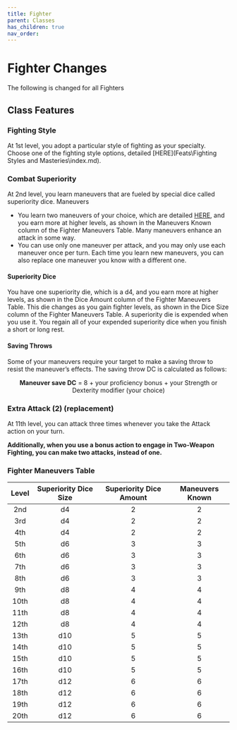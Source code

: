 ```yaml
---
title: Fighter
parent: Classes
has_children: true
nav_order: 
---
```


# Fighter Changes
The following is changed for all Fighters

## Class Features

### Fighting Style
At 1st level, you adopt a particular style of fighting as your specialty. Choose one of the fighting style options, detailed [HERE](Feats\Fighting Styles and Masteries\index.md).

### Combat Superiority
At 2nd level, you learn maneuvers that are fueled by special dice called superiority dice.
Maneuvers
- You learn two maneuvers of your choice, which are detailed [HERE](Classes\Fighter\Maneuvers\index.md), and you earn more at higher levels, as shown in the Maneuvers Known column of the Fighter Maneuvers Table. Many maneuvers enhance an attack in some way. 
- You can use only one maneuver per attack, and you may only use each maneuver once per turn.
Each time you learn new maneuvers, you can also replace one maneuver you know with a different one.

#### Superiority Dice
You have one superiority die, which is a d4, and you earn more at higher levels, as shown in the Dice Amount column of the Fighter Maneuvers Table. This die changes as you gain fighter levels, as shown in the Dice Size column of the Fighter Maneuvers Table. A superiority die is expended when you use it. You regain all of your expended superiority dice when you finish a short or long rest.

#### Saving Throws
Some of your maneuvers require your target to make a saving throw to resist the maneuver’s effects. The saving throw DC is calculated as follows:

<center>

**Maneuver save DC** = 8 + your proficiency bonus + your Strength or Dexterity modifier (your choice)

</center>

### Extra Attack (2) (replacement)
At 11th level, you can attack three times whenever you take the Attack action on your turn. 

**Additionally, when you use a bonus action to engage in Two-Weapon Fighting, you can make two attacks, instead of one.**

### Fighter Maneuvers Table

| Level | Superiority Dice Size | Superiority Dice Amount | Maneuvers Known |
|:---:|:-:|:-:|:-:|
| 2nd | d4 | 2 | 2 |
| 3rd | d4 | 2 | 2 |
| 4th | d4 | 2 | 2 |
| 5th | d6 | 3 | 3 |
| 6th | d6 | 3 | 3 |
| 7th | d6 | 3 | 3 |
| 8th | d6 | 3 | 3 |
| 9th | d8 | 4 | 4 |
| 10th | d8 | 4 | 4 |
| 11th | d8 | 4 | 4 |
| 12th | d8 | 4 | 4 |
| 13th | d10 | 5 | 5 |
| 14th | d10 | 5 | 5 |
| 15th | d10 | 5 | 5 |
| 16th | d10 | 5 | 5 |
| 17th | d12 | 6 | 6 |
| 18th | d12 | 6 | 6 |
| 19th | d12 | 6 | 6 |
| 20th | d12 | 6 | 6 |
